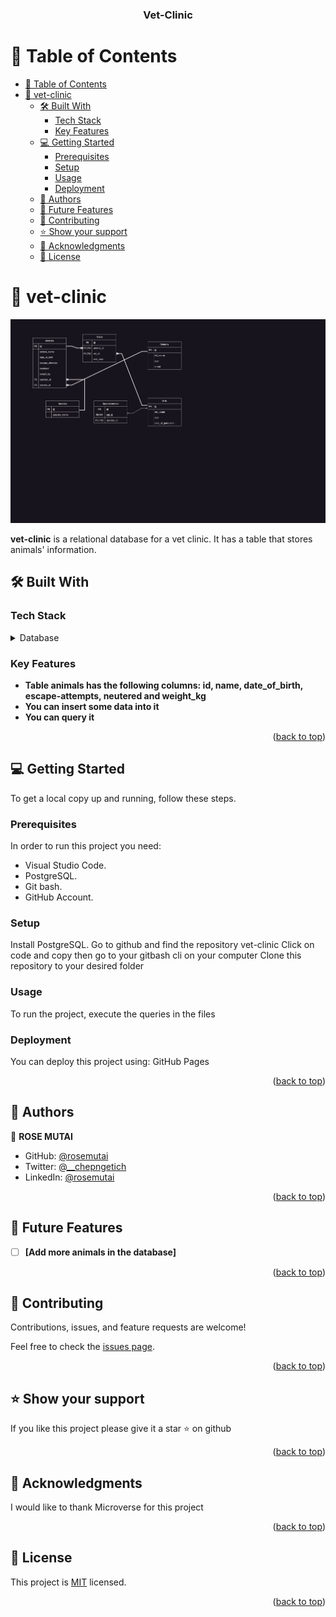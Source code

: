 <a name="readme-top"></a>

<div align="center">

  <h3><b>Vet-Clinic</b></h3>

</div>

<!-- TABLE OF CONTENTS -->
# 📗 Table of Contents

- [📗 Table of Contents](#-table-of-contents)
- [📖 vet-clinic ](#-vet-clinic-)
  - [🛠 Built With ](#-built-with-)
    - [Tech Stack ](#tech-stack-)
    - [Key Features ](#key-features-)
  - [💻 Getting Started ](#-getting-started-)
    - [Prerequisites](#prerequisites)
    - [Setup](#setup)
    - [Usage](#usage)
    - [Deployment](#deployment)
  - [👥 Authors ](#-authors-)
  - [🔭 Future Features ](#-future-features-)
  - [🤝 Contributing ](#-contributing-)
  - [⭐️ Show your support ](#️-show-your-support-)
  - [🙏 Acknowledgments ](#-acknowledgments-)
  - [📝 License ](#-license-)

<!-- PROJECT DESCRIPTION -->

# 📖 vet-clinic <a name="about-project"></a>

<img src="./diagram.png" alt="database schema diagram">

**vet-clinic** is a relational database for a vet clinic. It has a table that stores animals' information.

## 🛠 Built With <a name="built-with"></a>

### Tech Stack <a name="tech-stack"></a>

<details>
<summary>Database</summary>
  <ul>
    <li><a href="https://www.postgresql.org/">PostgreSQL</a></li>
  </ul>
</details>

<!-- Features -->

### Key Features <a name="key-features"></a>

- **Table animals has the following columns: id, name, date_of_birth, escape-attempts, neutered and weight_kg**
- **You can insert some data into it**
- **You can query it**

<p align="right">(<a href="#readme-top">back to top</a>)</p>

<!-- GETTING STARTED -->

## 💻 Getting Started <a name="getting-started"></a>

To get a local copy up and running, follow these steps.

### Prerequisites

In order to run this project you need:
- Visual Studio Code.
- PostgreSQL.
- Git bash.
- GitHub Account.

### Setup
Install PostgreSQL.
Go to github and find the repository vet-clinic
Click on code and copy then go to your gitbash cli on your computer Clone this repository to your desired folder

<!--
Example commands:

```sh
  cd my-folder
  git clone git@github.com:rosemutai/vet-clinic.git
```
--->

### Usage

To run the project, execute the queries in the files
### Deployment
You can deploy this project using:
GitHub Pages
<!--
Example:

```sh
  git@github.com:rosemutai/vet-clinic.git
```
 -->

<p align="right">(<a href="#readme-top">back to top</a>)</p>

<!-- AUTHORS -->

## 👥 Authors <a name="authors"></a>

👤 **ROSE MUTAI**

- GitHub: [@rosemutai](https://github.com/rosemutai)
- Twitter: [@__chepngetich](https://twitter.com/__chepngetich)
- LinkedIn: [@rosemutai](https://linkedin.com/in/rosemutai)

<p align="right">(<a href="#readme-top">back to top</a>)</p>

<!-- FUTURE FEATURES -->

## 🔭 Future Features <a name="future-features"></a>

- [ ] **[Add more animals in the database]**

<p align="right">(<a href="#readme-top">back to top</a>)</p>

<!-- CONTRIBUTING -->

## 🤝 Contributing <a name="contributing"></a>

Contributions, issues, and feature requests are welcome!

Feel free to check the [issues page](https://github.com/rosemutai/vet-clinic/issues).

<p align="right">(<a href="#readme-top">back to top</a>)</p>

<!-- SUPPORT -->

## ⭐️ Show your support <a name="support"></a>

If you like this project please give it a star ⭐️ on github

<p align="right">(<a href="#readme-top">back to top</a>)</p>

<!-- ACKNOWLEDGEMENTS -->

## 🙏 Acknowledgments <a name="acknowledgements"></a>

I would like to thank Microverse for this project

<p align="right">(<a href="#readme-top">back to top</a>)</p>

<!-- LICENSE -->

## 📝 License <a name="license"></a>

This project is [MIT](https://github.com/rosemutai/vet-clinic/blob/development/LICENSE) licensed.

<p align="right">(<a href="#readme-top">back to top</a>)</p>
